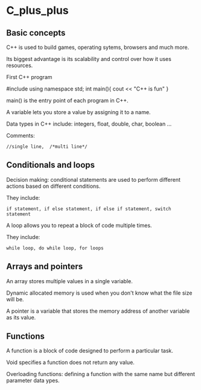 # C_plus_plus

## Basic concepts

C++ is used to build games, operating sytems, browsers and much more.

Its biggest advantage is its scalability and control over how it uses resources.

First C++ program

#include <iostream>
using namespace std;
int main(){
    cout << "C++ is fun"
}

main() is the entry point of each program in C++.

A variable lets you store a value by assigning it to a name.

Data types in C++ include: integers, float, double, char, boolean ...

Comments: 

    //single line,  /*multi line*/


## Conditionals and loops

Decision making: conditional statements are used to perform different actions based on different conditions.

They include:

    if statement, if else statement, if else if statement, switch statement

A loop allows you to repeat a block of code multiple times.

They include: 
    
    while loop, do while loop, for loops


## Arrays and pointers

An array stores multiple values in a single variable.

Dynamic allocated memory is used when you don't know what the file size will be.

A pointer is a variable that stores the memory address of another variable as its value.


## Functions

A function is a block of code designed to perform a particular task.

Void specifies a function does not return any value.

Overloading functions: defining a function with the same name but different parameter data ypes.